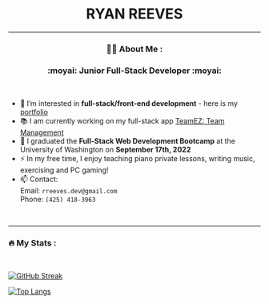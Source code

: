 <div id="header" align="center"><h1 border-bottom="none">RYAN REEVES<br>
<img src="https://komarev.com/ghpvc/?username=rreeves1996&style=flat-square&color=blue" alt=""/></h1>

</div>

---
<div align="center">

### 👨‍💻 About Me :

<h3> :moyai:  Junior Full-Stack Developer :moyai: </h3>

</div>
<br>



- 👀 I’m interested in <strong>full-stack/front-end development</strong> - here is my [portfolio](https://rreeves1996.github.io/react-portfolio/#home)
- 📚 I am currently working on my full-stack app [TeamEZ: Team Management](https://github.com/rreeves1996/team-manager)
- 🌱 I graduated the <strong>Full-Stack Web Development Bootcamp</strong> at the University of Washington on <strong>September 17th, 2022</strong>
- ⚡ In my free time, I enjoy teaching piano private lessons, writing music, exercising and PC gaming!
- 📫 Contact:
<br>  Email: `rreeves.dev@gmail.com`
<br>  Phone: `(425) 418-3963`
<br>  

---

### :fire: My Stats :
<br>

[![GitHub Streak](http://github-readme-streak-stats.herokuapp.com?user=rreeves1996&theme=dark&background=000000)](https://git.io/streak-stats)

[![Top Langs](https://github-readme-stats.vercel.app/api/top-langs/?username=rreeves1996&layout=compact&theme=vision-friendly-dark)](https://github.com/anuraghazra/github-readme-stats)
